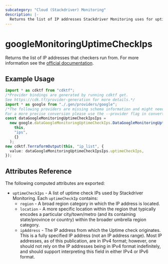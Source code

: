 ```yaml
---
subcategory: "Cloud (Stackdriver) Monitoring"
description: |-
  Returns the list of IP addresses Stackdriver Monitoring uses for uptime checking.
---
```


# googleMonitoringUptimeCheckIps

Returns the list of IP addresses that checkers run from. For more information see
the [official documentation](https://cloud.google.com/monitoring/uptime-checks#get-ips).

## Example Usage

```typescript
import * as cdktf from "cdktf";
/*Provider bindings are generated by running cdktf get.
See https://cdk.tf/provider-generation for more details.*/
import * as google from "./.gen/providers/google";
/*The following providers are missing schema information and might need manual adjustments to synthesize correctly: google.
For a more precise conversion please use the --provider flag in convert.*/
const dataGoogleMonitoringUptimeCheckIpsIps =
  new google.dataGoogleMonitoringUptimeCheckIps.DataGoogleMonitoringUptimeCheckIps(
    this,
    "ips",
    {}
  );
new cdktf.TerraformOutput(this, "ip_list", {
  value: dataGoogleMonitoringUptimeCheckIpsIps.uptimeCheckIps,
});

```

## Attributes Reference

The following computed attributes are exported:

* `uptimeCheckIps` - A list of uptime check IPs used by Stackdriver Monitoring. Each `uptimeCheckIp` contains:
  * `region` - A broad region category in which the IP address is located.
  * `location` - A more specific location within the region that typically encodes a particular city/town/metro
    (and its containing state/province or country) within the broader umbrella region category.
  * `ipAddress` - The IP address from which the Uptime check originates. This is a fully specified IP address
    (not an IP address range). Most IP addresses, as of this publication, are in IPv4 format; however, one should not
    rely on the IP addresses being in IPv4 format indefinitely, and should support interpreting this field in either
    IPv4 or IPv6 format.
